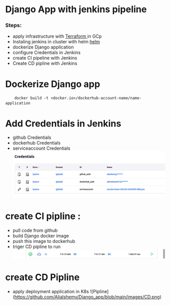 # Django App with jenkins pipeline
### Steps:

- apply infrastructure with [Terraform ](https://github.com/Alialshemy/iti_final_project.git) in GCp 
- Instaling jenkins in cluster with helm [helm](https://github.com/Alialshemy/iti_final_project.git)  
- dockerize Django application
- configure Credentials in Jenkins
- create CI pipeline with Jenkins
- Create CD pipline with  Jenkins

# Dockerize Django app
```
    docker build -t <docker.io>/dockerhub-account-name/name-application
```
# Add Credentials in Jenkins
 - github Credentials
 - dockerhub Credentials
 - serviceaccount Credentials
 ![Credentials](https://github.com/Alialshemy/Django_app/blob/main/images/Credentials.png)
# create CI pipline :
  -  pull code from github 
  -  build Django docker image 
  -  push this image to dockerhub
  -  triger CD pipline to run
  ![Pipline](https://github.com/Alialshemy/Django_app/blob/main/images/CI.png)
# create CD Pipline
  - apply deployment application in K8s
   ![Pipline] (https://github.com/Alialshemy/Django_app/blob/main/images/CD.png)




